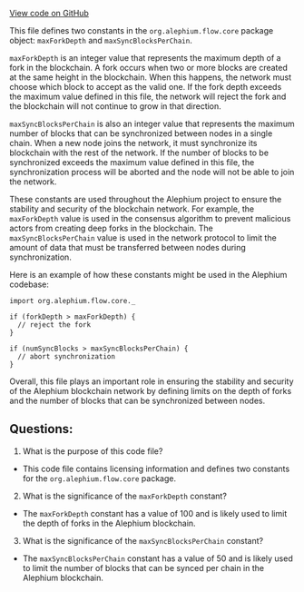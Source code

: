 [View code on GitHub](https://github.com/alephium/alephium/blob/master/flow/src/main/scala/org/alephium/flow/core/package.scala)

This file defines two constants in the `org.alephium.flow.core` package object: `maxForkDepth` and `maxSyncBlocksPerChain`. 

`maxForkDepth` is an integer value that represents the maximum depth of a fork in the blockchain. A fork occurs when two or more blocks are created at the same height in the blockchain. When this happens, the network must choose which block to accept as the valid one. If the fork depth exceeds the maximum value defined in this file, the network will reject the fork and the blockchain will not continue to grow in that direction.

`maxSyncBlocksPerChain` is also an integer value that represents the maximum number of blocks that can be synchronized between nodes in a single chain. When a new node joins the network, it must synchronize its blockchain with the rest of the network. If the number of blocks to be synchronized exceeds the maximum value defined in this file, the synchronization process will be aborted and the node will not be able to join the network.

These constants are used throughout the Alephium project to ensure the stability and security of the blockchain network. For example, the `maxForkDepth` value is used in the consensus algorithm to prevent malicious actors from creating deep forks in the blockchain. The `maxSyncBlocksPerChain` value is used in the network protocol to limit the amount of data that must be transferred between nodes during synchronization.

Here is an example of how these constants might be used in the Alephium codebase:

```
import org.alephium.flow.core._

if (forkDepth > maxForkDepth) {
  // reject the fork
}

if (numSyncBlocks > maxSyncBlocksPerChain) {
  // abort synchronization
}
```

Overall, this file plays an important role in ensuring the stability and security of the Alephium blockchain network by defining limits on the depth of forks and the number of blocks that can be synchronized between nodes.
## Questions: 
 1. What is the purpose of this code file?
- This code file contains licensing information and defines two constants for the `org.alephium.flow.core` package.

2. What is the significance of the `maxForkDepth` constant?
- The `maxForkDepth` constant has a value of 100 and is likely used to limit the depth of forks in the Alephium blockchain.

3. What is the significance of the `maxSyncBlocksPerChain` constant?
- The `maxSyncBlocksPerChain` constant has a value of 50 and is likely used to limit the number of blocks that can be synced per chain in the Alephium blockchain.